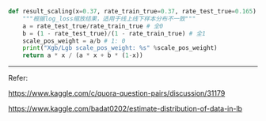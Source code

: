 ```python
def result_scaling(x=0.37, rate_train_true=0.37, rate_test_true=0.165):
    """根据log_loss缩放结果，适用于线上线下样本分布不一致"""
    a = rate_test_true/rate_train_true # 全0
    b = (1 - rate_test_true)/(1 - rate_train_true) # 全1
    scale_pos_weight = a/b # 1: 0
    print("Xgb/Lgb scale_pos_weight: %s" %scale_pos_weight)
    return a * x / (a * x + b * (1-x))
```

---
Refer:

https://www.kaggle.com/c/quora-question-pairs/discussion/31179

https://www.kaggle.com/badat0202/estimate-distribution-of-data-in-lb


